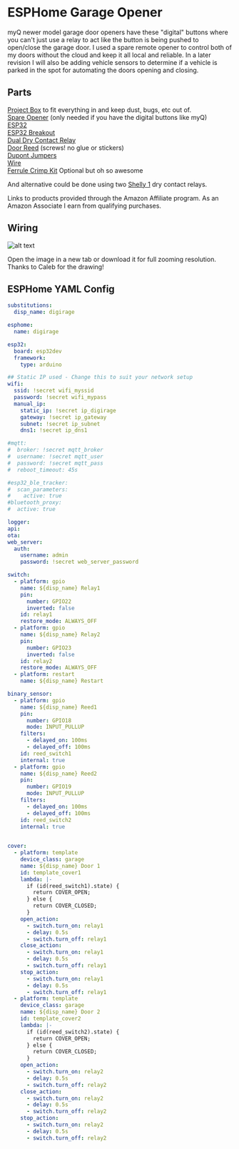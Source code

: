 # ESPHome Garage Opener

myQ newer model garage door openers have these "digital" buttons where you can't just use a relay to act like the button is being pushed to open/close the garage door.  I used a spare remote opener to control both of my doors without the cloud and keep it all local and reliable.  In a later revision I will also be adding vehicle sensors to determine if a vehicle is parked in the spot for automating the doors opening and closing.

## Parts

[Project Box](https://amzn.to/3yq107O) to fit everything in and keep dust, bugs, etc out of.  
[Spare Opener](https://amzn.to/3CoEgpI) (only needed if you have the digital buttons like myQ)   
[ESP32](https://amzn.to/3SNhQFv)  
[ESP32 Breakout](https://amzn.to/3RIhX40)  
[Dual Dry Contact Relay](https://amzn.to/3EurUPq)  
[Door Reed](https://amzn.to/3SRajpt)  (screws! no glue or stickers)  
[Dupont Jumpers](https://amzn.to/3SQHv03)  
[Wire](https://amzn.to/3fTGW7c)  
[Ferrule Crimp Kit](https://amzn.to/3egK1xU)  Optional but oh so awesome

And alternative could be done using two [Shelly 1](https://s.click.aliexpress.com/e/_DF9rCJZ) dry contact relays.

Links to products provided through the Amazon Affiliate program. As an Amazon Associate I earn from qualifying purchases.

## Wiring

![alt text](/img/diagrams/esphome_myq_killer_garage.png "ESPHome Dual Relay myQ Killer")

Open the image in a new tab or download it for full zooming resolution. Thanks to Caleb for the drawing!

## ESPHome YAML Config

```yaml
substitutions:
  disp_name: digirage

esphome:
  name: digirage

esp32:
  board: esp32dev
  framework:
    type: arduino

## Static IP used - Change this to suit your network setup
wifi:
  ssid: !secret wifi_myssid
  password: !secret wifi_mypass
  manual_ip:
    static_ip: !secret ip_digirage
    gateway: !secret ip_gateway
    subnet: !secret ip_subnet
    dns1: !secret ip_dns1

#mqtt:
#  broker: !secret mqtt_broker
#  username: !secret mqtt_user
#  password: !secret mqtt_pass
#  reboot_timeout: 45s    

#esp32_ble_tracker:
#  scan_parameters:
#    active: true
#bluetooth_proxy:
#  active: true

logger:
api:
ota:
web_server:
  auth:
    username: admin
    password: !secret web_server_password 

switch:
  - platform: gpio
    name: ${disp_name} Relay1
    pin:
      number: GPIO22
      inverted: false
    id: relay1
    restore_mode: ALWAYS_OFF 
  - platform: gpio
    name: ${disp_name} Relay2
    pin:
      number: GPIO23
      inverted: false
    id: relay2
    restore_mode: ALWAYS_OFF 
  - platform: restart
    name: ${disp_name} Restart

binary_sensor:
  - platform: gpio
    name: ${disp_name} Reed1
    pin: 
      number: GPIO18
      mode: INPUT_PULLUP
    filters:
      - delayed_on: 100ms
      - delayed_off: 100ms
    id: reed_switch1
    internal: true
  - platform: gpio
    name: ${disp_name} Reed2
    pin: 
      number: GPIO19
      mode: INPUT_PULLUP
    filters:
      - delayed_on: 100ms
      - delayed_off: 100ms
    id: reed_switch2
    internal: true

    
cover:
  - platform: template
    device_class: garage
    name: ${disp_name} Door 1
    id: template_cover1
    lambda: |-
      if (id(reed_switch1).state) {
        return COVER_OPEN;
      } else {
        return COVER_CLOSED;
      }
    open_action:
      - switch.turn_on: relay1
      - delay: 0.5s
      - switch.turn_off: relay1
    close_action:
      - switch.turn_on: relay1
      - delay: 0.5s
      - switch.turn_off: relay1      
    stop_action:
      - switch.turn_on: relay1
      - delay: 0.5s
      - switch.turn_off: relay1      
  - platform: template
    device_class: garage
    name: ${disp_name} Door 2
    id: template_cover2
    lambda: |-
      if (id(reed_switch2).state) {
        return COVER_OPEN;
      } else {
        return COVER_CLOSED;
      }
    open_action:
      - switch.turn_on: relay2
      - delay: 0.5s
      - switch.turn_off: relay2
    close_action:
      - switch.turn_on: relay2
      - delay: 0.5s
      - switch.turn_off: relay2
    stop_action:
      - switch.turn_on: relay2
      - delay: 0.5s
      - switch.turn_off: relay2
```

